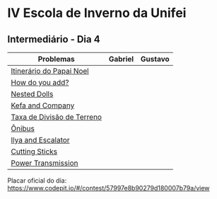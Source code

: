 # IV Escola de Inverno da Unifei

## Intermediário - Dia 4
Problemas | Gabriel | Gustavo
--------- | ------ | ------:
[Itinerário do Papai Noel](https://www.urionlinejudge.com.br/judge/pt/problems/view/1764) | |
[How do you add?](https://uva.onlinejudge.org/index.php?option=onlinejudge&page=show_problem&problem=1884) | |
[Nested Dolls](https://uva.onlinejudge.org/index.php?option=onlinejudge&page=show_problem&problem=2353) | |
[Kefa and Company](http://codeforces.com/problemset/problem/580/B) | |
[Taxa de Divisão de Terreno](https://www.urionlinejudge.com.br/judge/pt/problems/view/1359) | |
[Ônibus](https://www.urionlinejudge.com.br/judge/pt/problems/view/1474) | |
[Ilya and Escalator](http://codeforces.com/problemset/problem/518/D) | |
[Cutting Sticks](https://uva.onlinejudge.org/index.php?option=onlinejudge&page=show_problem&problem=944) | |
[Power Transmission](https://uva.onlinejudge.org/index.php?option=onlinejudge&page=show_problem&problem=1271) | |

Placar oficial do dia:
https://www.codepit.io/#/contest/57997e8b90279d180007b79a/view
